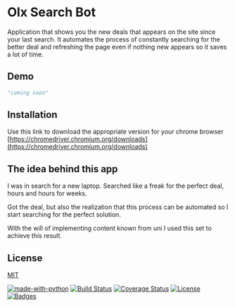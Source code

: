 # Olx Search Bot

Application that shows you the new deals that appears on the site since your last search. It automates the process of constantly searching for the better deal and refreshing the page even if nothing new appears so it saves a lot of time.

## Demo

```python
"coming soon"
```
## Installation

Use this link to download the appropriate version for your chrome browser  [https://chromedriver.chromium.org/downloads](https://chromedriver.chromium.org/downloads) 


## The idea behind this app

I was in search for a new laptop. Searched like a freak for the perfect deal, hours and hours for weeks. 

Got the deal, but also the realization that this process can be automated so I start searching for the perfect solution.

 With the will of implementing content known from uni I used this set to achieve this result.


## License
[MIT](https://choosealicense.com/licenses/mit/)


[![made-with-python](https://img.shields.io/badge/Made%20with-Python-1f425f.svg)](https://www.python.org/)
[![Build Status](http://img.shields.io/travis/badges/badgerbadgerbadger.svg?style=flat-square)](https://travis-ci.org/badges/badgerbadgerbadger)
 [![Coverage Status](http://img.shields.io/coveralls/badges/badgerbadgerbadger.svg?style=flat-square)](https://coveralls.io/r/badges/badgerbadgerbadger)
 [![License](http://img.shields.io/:license-mit-blue.svg?style=flat-square)](http://badges.mit-license.org)
 [![Badges](http://img.shields.io/:badges-5/5-ff6799.svg?style=flat-square)](https://github.com/badges/badgerbadgerbadger)
